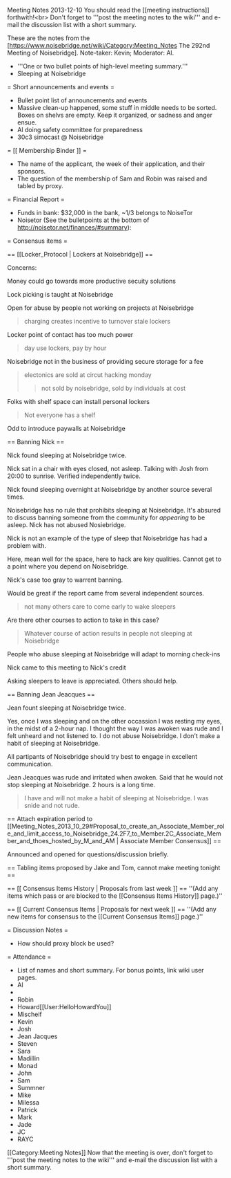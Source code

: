 Meeting Notes 2013-12-10 
 You should read the [[meeting instructions]] forthwith!&lt;br>
Don't forget to '''post the meeting notes to the wiki''' and e-mail the discussion list with a short summary.

These are the notes from the [https://www.noisebridge.net/wiki/Category:Meeting_Notes The 292nd Meeting of Noisebridge]. Note-taker: Kevin; Moderator: Al.
* '''One or two bullet points of high-level meeting summary.'''
* Sleeping at Noisebridge
 
= Short announcements and events =
* Bullet point list of announcements and events
* Massive clean-up happened, some stuff in middle needs to be sorted. Boxes on shelvs are empty. Keep it organized, or sadness and anger ensue.
* Al doing safety committee for preparedness
* 30c3 simocast @ Noisebridge

= [[ Membership Binder ]] =
* The name of the applicant, the week of their application, and their sponsors.
* The question of the membership of Sam and Robin was raised and tabled by proxy.

= Financial Report =
* Funds in bank: $32,000 in the bank, ~1/3 belongs to NoiseTor
* Noisetor (See the bulletpoints at the bottom of http://noisetor.net/finances/#summary):

= Consensus items =

== [[Locker_Protocol | Lockers at Noisebridge]] ==

Concerns:

Money could go towards more productive secuity solutions

Lock picking is taught at Noisebridge

Open for abuse by people not working on projects at Noisebridge
>charging creates incentive to turnover stale lockers

Locker point of contact has too much power
>day use lockers, pay by hour

Noisebridge not in the business of providing secure storage for a fee
>electonics are sold at circut hacking monday
>>not sold by noisebridge, sold by individuals at cost

Folks with shelf space can install personal lockers
>Not everyone has a shelf

Odd to introduce paywalls at Noisebridge

== Banning Nick ==

Nick found sleeping at Noisebridge twice.

Nick sat in a chair with eyes closed, not asleep. Talking with Josh from 20:00 to sunrise. Verified independently twice.

Nick found sleeping overnight at Noisebridge by another source several times.

Noisebridge has no rule that prohibits sleeping at Noisebridge. It's absured to discuss banning someone from the community for _appearing_ to be asleep. Nick has not abused Nosiebridge.

Nick is not an example of the type of sleep that Noisebridge has had a problem with.

Here, mean well for the space, here to hack are key qualities. Cannot get to a point where you depend on Noisebridge.

Nick's case too gray to warrent banning.

Would be great if the report came from several independent sources.
>not many others care to come early to wake sleepers

Are there other courses to action to take in this case?
>Whatever course of action results in people not sleeping at Noisebridge

People who abuse sleeping at Noisebridge will adapt to morning check-ins

Nick came to this meeting to Nick's credit

Asking sleepers to leave is appreciated. Others should help.

== Banning Jean Jeacques ==

Jean fount sleeping at Noisebridge twice.

Yes, once I was sleeping and on the other occassion I was resting my eyes, in the midst of a 2-hour nap. I thought the way I was awoken was rude and I felt unheard and not listened to. I do not abuse Noisebridge. I don't make a habit of sleeping at Noisebridge.

All partipants of Noisebridge should try best to engage in excellent communication.

Jean Jeacques was rude and irritated when awoken. Said that he would not stop sleeping at Noisebridge. 2 hours is a long time.
>I have and will not make a habit of sleeping at Noisebridge. I was snide and not rude.

== Attach expiration period to [[Meeting_Notes_2013_10_29#Proposal_to_create_an_Associate_Member_role_and_limit_access_to_Noisebridge_24.2F7_to_Member.2C_Associate_Member_and_thoes_hosted_by_M_and_AM | Associate Member Consensus]] ==

Announced and opened for questions/discussion briefly.

== Tabling items proposed by Jake and Tom, cannot make meeting tonight ==

== [[ Consensus Items History | Proposals from last week ]] ==
''(Add any items which pass or are blocked to the [[Consensus Items History]] page.)''

== [[ Current Consensus Items | Proposals for next week ]] ==
''(Add any new items for consensus to the [[Current Consensus Items]] page.)''

= Discussion Notes =

* How should proxy block be used?

= Attendance =
* List of names and short summary. For bonus points, link wiki user pages.
* Al
* 
* Robin
* Howard[[User:HelloHowardYou]]
* Mischeif
* Kevin
* Josh
* Jean Jacques
* Steven
* Sara
* Madillin
* Monad
* John
* Sam
* Summner
* Mike
* Milessa
* Patrick
* Mark
* Jade
* JC
* RAYC

[[Category:Meeting Notes]]
Now that the meeting is over, don't forget to '''post the meeting notes to the wiki''' and e-mail the discussion list with a short summary.
